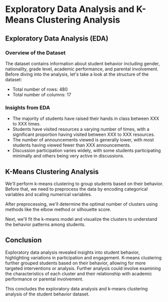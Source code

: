 # Exploratory Data Analysis and K-Means Clustering Analysis

## Exploratory Data Analysis (EDA)

### Overview of the Dataset

The dataset contains information about student behavior including gender, nationality, grade level, academic performance, and parental involvement. Before diving into the analysis, let's take a look at the structure of the dataset:

- Total number of rows: 480
- Total number of columns: 17

### Insights from EDA

- The majority of students have raised their hands in class between XXX to XXX times.
- Students have visited resources a varying number of times, with a significant proportion having visited between XXX to XXX resources.
- The number of announcements viewed is generally lower, with most students having viewed fewer than XXX announcements.
- Discussion participation varies widely, with some students participating minimally and others being very active in discussions.

## K-Means Clustering Analysis

We'll perform k-means clustering to group students based on their behavior. Before that, we need to preprocess the data by encoding categorical variables and scaling numerical variables.

After preprocessing, we'll determine the optimal number of clusters using methods like the elbow method or silhouette score.

Next, we'll fit the k-means model and visualize the clusters to understand the behavior patterns among students.

## Conclusion

Exploratory data analysis revealed insights into student behavior, highlighting variations in participation and engagement. K-means clustering further grouped students based on their behavior, allowing for more targeted interventions or analysis. Further analysis could involve examining the characteristics of each cluster and their relationship with academic performance or parental involvement.

This concludes the exploratory data analysis and k-means clustering analysis of the student behavior dataset.
